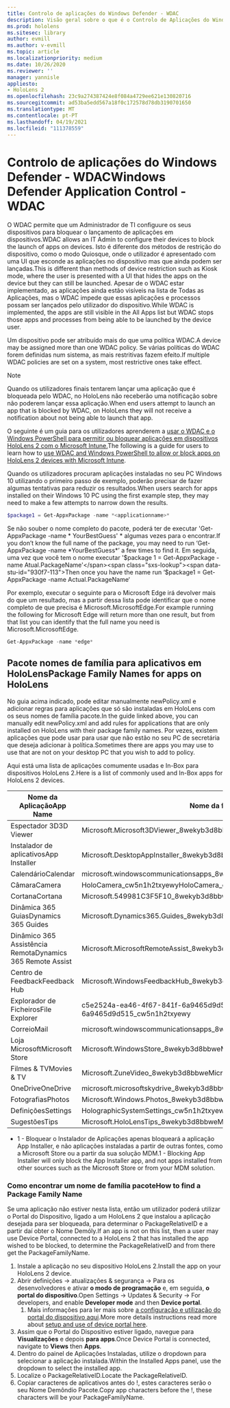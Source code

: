 ```yaml
---
title: Controlo de aplicações do Windows Defender - WDAC
description: Visão geral sobre o que é o Controlo de Aplicações do Windows Defender e como usá-lo para gerir dispositivos de realidade mista HoloLens.
ms.prod: hololens
ms.sitesec: library
author: evmill
ms.author: v-evmill
ms.topic: article
ms.localizationpriority: medium
ms.date: 10/26/2020
ms.reviewer: ''
manager: yannisle
appliesto:
- HoloLens 2
ms.openlocfilehash: 23c9a274387424e8f084a4729ee621e130820716
ms.sourcegitcommit: ad53ba5edd567a18f0c172578d78db3190701650
ms.translationtype: MT
ms.contentlocale: pt-PT
ms.lasthandoff: 04/19/2021
ms.locfileid: "111378559"
---
```

# <a name="windows-defender-application-control---wdac"></a><span data-ttu-id="930f7-103">Controlo de aplicações do Windows Defender - WDAC</span><span class="sxs-lookup"><span data-stu-id="930f7-103">Windows Defender Application Control - WDAC</span></span>

<span data-ttu-id="930f7-104">O WDAC permite que um Administrador de TI configuure os seus dispositivos para bloquear o lançamento de aplicações em dispositivos.</span><span class="sxs-lookup"><span data-stu-id="930f7-104">WDAC allows an IT Admin to configure their devices to block the launch of apps on devices.</span></span> <span data-ttu-id="930f7-105">Isto é diferente dos métodos de restrição do dispositivo, como o modo Quiosque, onde o utilizador é apresentado com uma UI que esconde as aplicações no dispositivo mas que ainda podem ser lançadas.</span><span class="sxs-lookup"><span data-stu-id="930f7-105">This is different than methods of device restriction such as Kiosk mode, where  the user is presented with a UI that hides the apps on the device but they can still be launched.</span></span> <span data-ttu-id="930f7-106">Apesar de o WDAC estar implementado, as aplicações ainda estão visíveis na lista de Todas as Aplicações, mas o WDAC impede que essas aplicações e processos possam ser lançados pelo utilizador do dispositivo.</span><span class="sxs-lookup"><span data-stu-id="930f7-106">While WDAC is implemented, the apps are still visible in the All Apps list but WDAC stops those apps and processes from being able to be launched by the device user.</span></span>

<span data-ttu-id="930f7-107">Um dispositivo pode ser atribuído mais do que uma política WDAC.</span><span class="sxs-lookup"><span data-stu-id="930f7-107">A device may be assigned more than one WDAC policy.</span></span> <span data-ttu-id="930f7-108">Se várias políticas do WDAC forem definidas num sistema, as mais restritivas fazem efeito.</span><span class="sxs-lookup"><span data-stu-id="930f7-108">If multiple WDAC policies are set on a system, most restrictive ones take effect.</span></span> 

> [!NOTE]
> <span data-ttu-id="930f7-109">Quando os utilizadores finais tentarem lançar uma aplicação que é bloqueada pelo WDAC, no HoloLens não receberão uma notificação sobre não poderem lançar essa aplicação.</span><span class="sxs-lookup"><span data-stu-id="930f7-109">When end users attempt to launch an app that is blocked by WDAC, on HoloLens they will not receive a notification about not being able to launch that app.</span></span>

<span data-ttu-id="930f7-110">O seguinte é um guia para os utilizadores aprenderem a [usar o WDAC e o Windows PowerShell para permitir ou bloquear aplicações em dispositivos HoloLens 2 com o Microsoft Intune.](https://docs.microsoft.com/mem/intune/configuration/custom-profile-hololens)</span><span class="sxs-lookup"><span data-stu-id="930f7-110">The following is a guide for users to learn how to [use WDAC and Windows PowerShell to allow or block apps on HoloLens 2 devices with Microsoft Intune](https://docs.microsoft.com/mem/intune/configuration/custom-profile-hololens).</span></span>

<span data-ttu-id="930f7-111">Quando os utilizadores procuram aplicações instaladas no seu PC Windows 10 utilizando o primeiro passo de exemplo, poderão precisar de fazer algumas tentativas para reduzir os resultados.</span><span class="sxs-lookup"><span data-stu-id="930f7-111">When users search for apps installed on their Windows 10 PC using the first example step, they may need to make a few attempts to narrow down the results.</span></span>

```powershell
$package1 = Get-AppxPackage -name *<applicationname>*
``` 

<span data-ttu-id="930f7-112">Se não souber o nome completo do pacote, poderá ter de executar 'Get-AppxPackage -name \* YourBestGuess' \* algumas vezes para o encontrar.</span><span class="sxs-lookup"><span data-stu-id="930f7-112">If you don’t know the full name of the package, you may need to run ‘Get-AppxPackage -name \*YourBestGuess\*’ a few times to find it.</span></span> <span data-ttu-id="930f7-113">Em seguida, uma vez que você tem o nome executar '$package 1 = Get-AppxPackage -name Atual.PackageName'</span><span class="sxs-lookup"><span data-stu-id="930f7-113">Then once you have the name run ‘$package1 = Get-AppxPackage -name Actual.PackageName‘</span></span>

<span data-ttu-id="930f7-114">Por exemplo, executar o seguinte para o Microsoft Edge irá devolver mais do que um resultado, mas a partir dessa lista pode identificar que o nome completo de que precisa é Microsoft.MicrosoftEdge.</span><span class="sxs-lookup"><span data-stu-id="930f7-114">For example running the following for Microsoft Edge will return more than one result, but from that list you can identify that the full name you need is Microsoft.MicrosoftEdge.</span></span>

```powershell
Get-AppxPackage -name *edge*
``` 

## <a name="package-family-names-for-apps-on-hololens"></a><span data-ttu-id="930f7-115">Pacote nomes de família para aplicativos em HoloLens</span><span class="sxs-lookup"><span data-stu-id="930f7-115">Package Family Names for apps on HoloLens</span></span>

<span data-ttu-id="930f7-116">No guia acima indicado, pode editar manualmente newPolicy.xml e adicionar regras para aplicações que só são instaladas em HoloLens com os seus nomes de família pacote.</span><span class="sxs-lookup"><span data-stu-id="930f7-116">In the guide linked above, you can manually edit newPolicy.xml and add rules for applications that are only installed on HoloLens with their package family names.</span></span> <span data-ttu-id="930f7-117">Por vezes, existem aplicações que pode usar para usar que não estão no seu PC de secretária que deseja adicionar à política.</span><span class="sxs-lookup"><span data-stu-id="930f7-117">Sometimes there are apps you may use to use that are not on your desktop PC that you wish to add to policy.</span></span>

<span data-ttu-id="930f7-118">Aqui está uma lista de aplicações comumente usadas e In-Box para dispositivos HoloLens 2.</span><span class="sxs-lookup"><span data-stu-id="930f7-118">Here is a list of commonly used and In-Box apps for HoloLens 2 devices.</span></span>

| <span data-ttu-id="930f7-119">Nome da Aplicação</span><span class="sxs-lookup"><span data-stu-id="930f7-119">App Name</span></span>                   | <span data-ttu-id="930f7-120">Nome da família do pacote</span><span class="sxs-lookup"><span data-stu-id="930f7-120">Package Family Name</span></span>                                |
|----------------------------|----------------------------------------------------|
| <span data-ttu-id="930f7-121">Espectador 3D</span><span class="sxs-lookup"><span data-stu-id="930f7-121">3D Viewer</span></span>                  | <span data-ttu-id="930f7-122">Microsoft.Microsoft3DViewer_8wekyb3d8bbwe</span><span class="sxs-lookup"><span data-stu-id="930f7-122">Microsoft.Microsoft3DViewer_8wekyb3d8bbwe</span></span>          |
| <span data-ttu-id="930f7-123">Instalador de aplicativos</span><span class="sxs-lookup"><span data-stu-id="930f7-123">App Installer</span></span>              | <span data-ttu-id="930f7-124">Microsoft.DesktopAppInstaller_8wekyb3d8bbwe <sup>1</sup></span><span class="sxs-lookup"><span data-stu-id="930f7-124">Microsoft.DesktopAppInstaller_8wekyb3d8bbwe <sup>1</sup></span></span>         |
| <span data-ttu-id="930f7-125">Calendário</span><span class="sxs-lookup"><span data-stu-id="930f7-125">Calendar</span></span>                   | <span data-ttu-id="930f7-126">microsoft.windowscommunicationsapps_8wekyb3d8bbwe</span><span class="sxs-lookup"><span data-stu-id="930f7-126">microsoft.windowscommunicationsapps_8wekyb3d8bbwe</span></span>  |
| <span data-ttu-id="930f7-127">Câmara</span><span class="sxs-lookup"><span data-stu-id="930f7-127">Camera</span></span>                     | <span data-ttu-id="930f7-128">HoloCamera_cw5n1h2txyewy</span><span class="sxs-lookup"><span data-stu-id="930f7-128">HoloCamera_cw5n1h2txyewy</span></span>                           |
| <span data-ttu-id="930f7-129">Cortana</span><span class="sxs-lookup"><span data-stu-id="930f7-129">Cortana</span></span>                    | <span data-ttu-id="930f7-130">Microsoft.549981C3F5F10_8wekyb3d8bbwe</span><span class="sxs-lookup"><span data-stu-id="930f7-130">Microsoft.549981C3F5F10_8wekyb3d8bbwe</span></span>              |
| <span data-ttu-id="930f7-131">Dinâmica 365 Guias</span><span class="sxs-lookup"><span data-stu-id="930f7-131">Dynamics 365 Guides</span></span>        | <span data-ttu-id="930f7-132">Microsoft.Dynamics365.Guides_8wekyb3d8bbwe</span><span class="sxs-lookup"><span data-stu-id="930f7-132">Microsoft.Dynamics365.Guides_8wekyb3d8bbwe</span></span>         |
| <span data-ttu-id="930f7-133">Dinâmico 365 Assistência Remota</span><span class="sxs-lookup"><span data-stu-id="930f7-133">Dynamics 365 Remote Assist</span></span> | <span data-ttu-id="930f7-134">Microsoft.MicrosoftRemoteAssist_8wekyb3d8bbwe</span><span class="sxs-lookup"><span data-stu-id="930f7-134">Microsoft.MicrosoftRemoteAssist_8wekyb3d8bbwe</span></span>      |
| <span data-ttu-id="930f7-135">Centro de Feedback</span><span class="sxs-lookup"><span data-stu-id="930f7-135">Feedback Hub</span></span>               | <span data-ttu-id="930f7-136">Microsoft.WindowsFeedbackHub_8wekyb3d8bbwe</span><span class="sxs-lookup"><span data-stu-id="930f7-136">Microsoft.WindowsFeedbackHub_8wekyb3d8bbwe</span></span>         |
| <span data-ttu-id="930f7-137">Explorador de Ficheiros</span><span class="sxs-lookup"><span data-stu-id="930f7-137">File Explorer</span></span>              | <span data-ttu-id="930f7-138">c5e2524a-ea46-4f67-841f-6a9465d9d515_cw5n1h2txyewy</span><span class="sxs-lookup"><span data-stu-id="930f7-138">c5e2524a-ea46-4f67-841f-6a9465d9d515_cw5n1h2txyewy</span></span> |
| <span data-ttu-id="930f7-139">Correio</span><span class="sxs-lookup"><span data-stu-id="930f7-139">Mail</span></span>                       | <span data-ttu-id="930f7-140">microsoft.windowscommunicationsapps_8wekyb3d8bbwe</span><span class="sxs-lookup"><span data-stu-id="930f7-140">microsoft.windowscommunicationsapps_8wekyb3d8bbwe</span></span>  |
| <span data-ttu-id="930f7-141">Loja Microsoft</span><span class="sxs-lookup"><span data-stu-id="930f7-141">Microsoft Store</span></span>            | <span data-ttu-id="930f7-142">Microsoft.WindowsStore_8wekyb3d8bbwe</span><span class="sxs-lookup"><span data-stu-id="930f7-142">Microsoft.WindowsStore_8wekyb3d8bbwe</span></span>               |
| <span data-ttu-id="930f7-143">Filmes & TV</span><span class="sxs-lookup"><span data-stu-id="930f7-143">Movies & TV</span></span>                | <span data-ttu-id="930f7-144">Microsoft.ZuneVideo_8wekyb3d8bbwe</span><span class="sxs-lookup"><span data-stu-id="930f7-144">Microsoft.ZuneVideo_8wekyb3d8bbwe</span></span>                  |
| <span data-ttu-id="930f7-145">OneDrive</span><span class="sxs-lookup"><span data-stu-id="930f7-145">OneDrive</span></span>                   | <span data-ttu-id="930f7-146">microsoft.microsoftskydrive_8wekyb3d8bbwe</span><span class="sxs-lookup"><span data-stu-id="930f7-146">microsoft.microsoftskydrive_8wekyb3d8bbwe</span></span>          |
| <span data-ttu-id="930f7-147">Fotografias</span><span class="sxs-lookup"><span data-stu-id="930f7-147">Photos</span></span>                     | <span data-ttu-id="930f7-148">Microsoft.Windows.Photos_8wekyb3d8bbwe</span><span class="sxs-lookup"><span data-stu-id="930f7-148">Microsoft.Windows.Photos_8wekyb3d8bbwe</span></span>             |
| <span data-ttu-id="930f7-149">Definições</span><span class="sxs-lookup"><span data-stu-id="930f7-149">Settings</span></span>                   | <span data-ttu-id="930f7-150">HolographicSystemSettings_cw5n1h2txyewy</span><span class="sxs-lookup"><span data-stu-id="930f7-150">HolographicSystemSettings_cw5n1h2txyewy</span></span>            |
| <span data-ttu-id="930f7-151">Sugestões</span><span class="sxs-lookup"><span data-stu-id="930f7-151">Tips</span></span>                       | <span data-ttu-id="930f7-152">Microsoft.HoloLensTips_8wekyb3d8bbwe</span><span class="sxs-lookup"><span data-stu-id="930f7-152">Microsoft.HoloLensTips_8wekyb3d8bbwe</span></span>               |

- <span data-ttu-id="930f7-153">1 - Bloquear o Instalador de Aplicações apenas bloqueará a aplicação App Installer, e não aplicações instaladas a partir de outras fontes, como a Microsoft Store ou a partir da sua solução MDM.</span><span class="sxs-lookup"><span data-stu-id="930f7-153">1 - Blocking App Installer will only block the App Installer app, and not apps installed from other sources such as the Microsoft Store or from your MDM solution.</span></span>

### <a name="how-to-find-a-package-family-name"></a><span data-ttu-id="930f7-154">Como encontrar um nome de família pacote</span><span class="sxs-lookup"><span data-stu-id="930f7-154">How to find a Package Family Name</span></span>

<span data-ttu-id="930f7-155">Se uma aplicação não estiver nesta lista, então um utilizador poderá utilizar o Portal do Dispositivo, ligado a um HoloLens 2 que instalou a aplicação desejada para ser bloqueada, para determinar o PackageRelativeID e a partir daí obter o Nome Demóly.</span><span class="sxs-lookup"><span data-stu-id="930f7-155">If an app is not on this list, then a user may use Device Portal, connected to a HoloLens 2 that has installed the app wished to be blocked, to determine the PackageRelativeID and from there get the PackageFamilyName.</span></span>

1. <span data-ttu-id="930f7-156">Instale a aplicação no seu dispositivo HoloLens 2.</span><span class="sxs-lookup"><span data-stu-id="930f7-156">Install the app on your HoloLens 2 device.</span></span> 
1. <span data-ttu-id="930f7-157">Abrir definições -> atualizações & segurança -> Para os desenvolvedores e ativar **o modo de programação** e, em seguida, **o portal do dispositivo**.</span><span class="sxs-lookup"><span data-stu-id="930f7-157">Open Settings -> Updates & Security -> For developers, and enable **Developer mode** and then **Device portal**.</span></span> 
    1. <span data-ttu-id="930f7-158">Mais informações para ler mais sobre [a configuração e utilização do portal do dispositivo aqui](https://docs.microsoft.com/windows/mixed-reality/develop/platform-capabilities-and-apis/using-the-windows-device-portal).</span><span class="sxs-lookup"><span data-stu-id="930f7-158">More more details instructions read more about [setup and use of device portal here](https://docs.microsoft.com/windows/mixed-reality/develop/platform-capabilities-and-apis/using-the-windows-device-portal).</span></span>
1. <span data-ttu-id="930f7-159">Assim que o Portal do Dispositivo estiver ligado, navegue para **Visualizações** e depois **para apps**.</span><span class="sxs-lookup"><span data-stu-id="930f7-159">Once Device Portal is connected, navigate to **Views** then **Apps**.</span></span> 
1. <span data-ttu-id="930f7-160">Dentro do painel de Aplicações Instaladas, utilize o dropdown para selecionar a aplicação instalada.</span><span class="sxs-lookup"><span data-stu-id="930f7-160">Within the Installed Apps panel, use the dropdown to select the installed app.</span></span> 
1. <span data-ttu-id="930f7-161">Localize o PackageRelativeID.</span><span class="sxs-lookup"><span data-stu-id="930f7-161">Locate the PackageRelativeID.</span></span> 
1. <span data-ttu-id="930f7-162">Copiar caracteres de aplicativos antes do !, estes caracteres serão o seu Nome Demôndio Pacote.</span><span class="sxs-lookup"><span data-stu-id="930f7-162">Copy app characters before the !, these characters will be your PackageFamilyName.</span></span>


